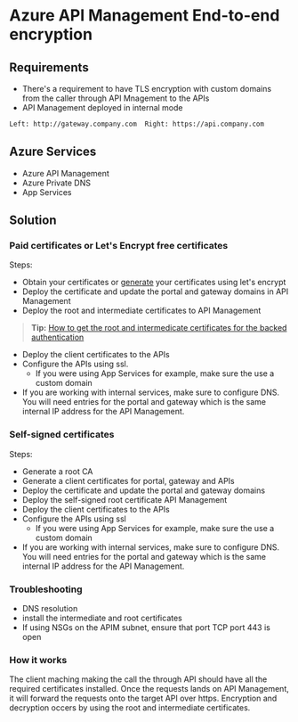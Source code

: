 # Azure API Management End-to-end encryption

## Requirements

- There's a requirement to have TLS encryption with custom domains from the caller through API Mnagement to the APIs
- API Management deployed in internal mode

```bash
Left: http://gateway.company.com  Right: https://api.company.com
```

## Azure Services

- Azure API Management
- Azure Private DNS
- App Services

## Solution

### Paid certificates or Let's Encrypt free certificates

Steps:

- Obtain your certificates or [generate](https://medium.com/@akitikkx/generate-a-free-ssl-certificate-with-lets-encrypt-and-certbot-53eb71c56788) your certificates using let's encrypt
- Deploy the certificate and update the portal and gateway domains in API Management
- Deploy the root and intermediate certificates to API Management
> **Tip:** [How to get the root and intermedicate certificates for the backed authentication](https://docs.microsoft.com/en-us/azure/application-gateway/certificates-for-backend-authentication)
- Deploy the client certificates to the APIs
- Configure the APIs using ssl.
  - If you were using App Services for example, make sure the use a custom domain
- If you are working with internal services, make sure to configure DNS. You will need entries for the portal and gateway which is the same internal IP address for the API Management.


### Self-signed certificates

Steps:

- Generate a root CA
- Generate a client certificates for portal, gateway and APIs
- Deploy the certificate and update the portal and gateway domains
- Deploy the self-signed root certificate API Management
- Deploy the client certificates to the APIs
- Configure the APIs using ssl
  - If you were using App Services for example, make sure the use a custom domain
- If you are working with internal services, make sure to configure DNS. You will need entries for the portal and gateway which is the same internal IP address for the API Management.

### Troubleshooting

- DNS resolution
- install the intermediate and root certificates
- If using NSGs on the APIM subnet, ensure that port TCP port 443 is open

### How it works

The client maching making the call the through API should have all the required certificates installed. Once the requests lands on API Management, it will forward the requests onto the target API over https. Encryption and decryption occers by using the root and intermediate certificates.

